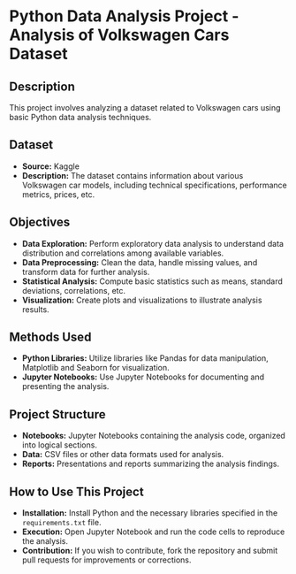 
# Python Data Analysis Project - Analysis of Volkswagen Cars Dataset

## Description
This project involves analyzing a dataset related to Volkswagen cars using basic Python data analysis techniques.

## Dataset
- **Source:** Kaggle
- **Description:** The dataset contains information about various Volkswagen car models, including technical specifications, performance metrics, prices, etc.

## Objectives
- **Data Exploration:** Perform exploratory data analysis to understand data distribution and correlations among available variables.
- **Data Preprocessing:** Clean the data, handle missing values, and transform data for further analysis.
- **Statistical Analysis:** Compute basic statistics such as means, standard deviations, correlations, etc.
- **Visualization:** Create plots and visualizations to illustrate analysis results.

## Methods Used
- **Python Libraries:** Utilize libraries like Pandas for data manipulation, Matplotlib and Seaborn for visualization.
- **Jupyter Notebooks:** Use Jupyter Notebooks for documenting and presenting the analysis.

## Project Structure
- **Notebooks:** Jupyter Notebooks containing the analysis code, organized into logical sections.
- **Data:** CSV files or other data formats used for analysis.
- **Reports:** Presentations and reports summarizing the analysis findings.

## How to Use This Project
- **Installation:** Install Python and the necessary libraries specified in the `requirements.txt` file.
- **Execution:** Open Jupyter Notebook and run the code cells to reproduce the analysis.
- **Contribution:** If you wish to contribute, fork the repository and submit pull requests for improvements or corrections.

